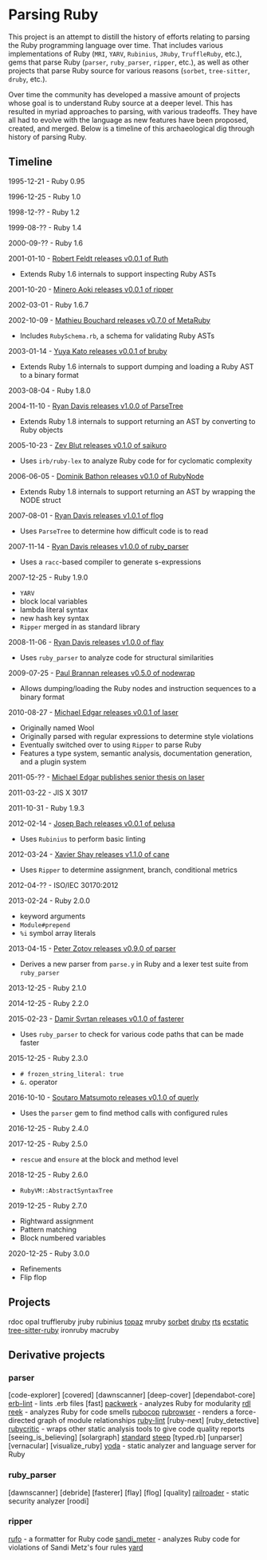 # Parsing Ruby

This project is an attempt to distill the history of efforts relating to parsing the Ruby programming language over time. That includes various implementations of Ruby (`MRI`, `YARV`, `Rubinius`, `JRuby`, `TruffleRuby`, etc.), gems that parse Ruby (`parser`, `ruby_parser`, `ripper`, etc.), as well as other projects that parse Ruby source for various reasons (`sorbet`, `tree-sitter`, `druby`, etc.).

Over time the community has developed a massive amount of projects whose goal is to understand Ruby source at a deeper level. This has resulted in myriad approaches to parsing, with various tradeoffs. They have all had to evolve with the language as new features have been proposed, created, and merged. Below is a timeline of this archaeological dig through history of parsing Ruby.

## Timeline

1995-12-21 - Ruby 0.95

1996-12-25 - Ruby 1.0

1998-12-?? - Ruby 1.2

1999-08-?? - Ruby 1.4

2000-09-?? - Ruby 1.6

2001-01-10 - [Robert Feldt releases v0.0.1 of Ruth](https://sourceforge.net/projects/rubyvm/files/ruth/)
- Extends Ruby 1.6 internals to support inspecting Ruby ASTs

2001-10-20 - [Minero Aoki releases v0.0.1 of ripper](https://i.loveruby.net/archive/ripper/)

2002-03-01 - Ruby 1.6.7

2002-10-09 - [Mathieu Bouchard releases v0.7.0 of MetaRuby](http://artengine.ca/matju/MetaRuby/)
- Includes `RubySchema.rb`, a schema for validating Ruby ASTs

2003-01-14 - [Yuya Kato releases v0.0.1 of bruby](http://bruby.osdn.jp/)
- Extends Ruby 1.6 internals to support dumping and loading a Ruby AST to a binary format

2003-08-04 - Ruby 1.8.0

2004-11-10 - [Ryan Davis releases v1.0.0 of ParseTree](https://github.com/seattlerb/parsetree)
- Extends Ruby 1.8 internals to support returning an AST by converting to Ruby objects

2005-10-23 - [Zev Blut releases v0.1.0 of saikuro](https://metricfu.github.io/Saikuro)
- Uses `irb/ruby-lex` to analyze Ruby code for for cyclomatic complexity

2006-06-05 - [Dominik Bathon releases v0.1.0 of RubyNode](https://web.archive.org/web/20060630155424/http://rubynode.rubyforge.org/)
- Extends Ruby 1.8 internals to support returning an AST by wrapping the NODE struct

2007-08-01 - [Ryan Davis releases v1.0.1 of flog](https://github.com/seattlerb/flog)
- Uses `ParseTree` to determine how difficult code is to read

2007-11-14 - [Ryan Davis releases v1.0.0 of ruby_parser](https://github.com/seattlerb/ruby_parser)
- Uses a `racc`-based compiler to generate s-expressions

2007-12-25 - Ruby 1.9.0
- `YARV`
- block local variables
- lambda literal syntax
- new hash key syntax
- `Ripper` merged in as standard library

2008-11-06 - [Ryan Davis releases v1.0.0 of flay](https://github.com/seattlerb/flay)
- Uses `ruby_parser` to analyze code for structural similarities

2009-07-25 - [Paul Brannan releases v0.5.0 of nodewrap](http://rubystuff.org/nodewrap/)
- Allows dumping/loading the Ruby nodes and instruction sequences to a binary format

2010-08-27 - [Michael Edgar releases v0.0.1 of laser](https://github.com/michaeledgar/laser)
- Originally named Wool
- Originally parsed with regular expressions to determine style violations
- Eventually switched over to using `Ripper` to parse Ruby
- Features a type system, semantic analysis, documentation generation, and a plugin system

2011-05-?? - [Michael Edgar publishes senior thesis on laser](https://digitalcommons.dartmouth.edu/cgi/viewcontent.cgi?article=1071&context=senior_theses)

2011-03-22 - JIS X 3017

2011-10-31 - Ruby 1.9.3

2012-02-14 - [Josep Bach releases v0.0.1 of pelusa](https://github.com/codegram/pelusa)
- Uses `Rubinius` to perform basic linting

2012-03-24 - [Xavier Shay releases v1.1.0 of cane](https://github.com/square/cane)
- Uses `Ripper` to determine assignment, branch, conditional metrics

2012-04-?? - ISO/IEC 30170:2012

2013-02-24 - Ruby 2.0.0
- keyword arguments
- `Module#prepend`
- `%i` symbol array literals

2013-04-15 - [Peter Zotov releases v0.9.0 of parser](https://github.com/whitequark/parser)
- Derives a new parser from `parse.y` in Ruby and a lexer test suite from `ruby_parser`

2013-12-25 - Ruby 2.1.0

2014-12-25 - Ruby 2.2.0

2015-02-23 - [Damir Svrtan releases v0.1.0 of fasterer](https://github.com/DamirSvrtan/fasterer)
- Uses `ruby_parser` to check for various code paths that can be made faster

2015-12-25 - Ruby 2.3.0
- `# frozen_string_literal: true`
- `&.` operator

2016-10-10 - [Soutaro Matsumoto releases v0.1.0 of querly](https://github.com/soutaro/querly)
- Uses the `parser` gem to find method calls with configured rules

2016-12-25 - Ruby 2.4.0

2017-12-25 - Ruby 2.5.0
- `rescue` and `ensure` at the block and method level

2018-12-25 - Ruby 2.6.0
- `RubyVM::AbstractSyntaxTree`

2019-12-25 - Ruby 2.7.0
- Rightward assignment
- Pattern matching
- Block numbered variables

2020-12-25 - Ruby 3.0.0

- Refinements
- Flip flop

## Projects

rdoc
opal
truffleruby
jruby
rubinius
[topaz](https://github.com/topazproject/topaz)
mruby
[sorbet](https://sorbet.org/)
[druby](http://www.cs.umd.edu/projects/PL/druby/)
[rts](https://www.cs.tufts.edu/~jfoster/papers/oops13.pdf)
[ecstatic](https://projekter.aau.dk/projekter/files/61071016/1181807983.pdf)
[tree-sitter-ruby](https://github.com/tree-sitter/tree-sitter-ruby)
ironruby
macruby

## Derivative projects

### parser

[code-explorer]
[covered]
[dawnscanner]
[deep-cover]
[dependabot-core]
[erb-lint](https://github.com/Shopify/erb-lint) - lints .erb files
[fast]
[packwerk](https://github.com/Shopify/packwerk) - analyzes Ruby for modularity
[rdl](https://github.com/tupl-tufts/rdl)
[reek](https://github.com/troessner/reek) - analyzes Ruby for code smells
[rubocop](https://docs.rubocop.org/rubocop)
[rubrowser](https://github.com/emad-elsaid/rubrowser) - renders a force-directed graph of module relationships
[ruby-lint](https://github.com/YorickPeterse/ruby-lint)
[ruby-next]
[ruby_detective]
[rubycritic](https://github.com/whitesmith/rubycritic) - wraps other static analysis tools to give code quality reports
[seeing_is_believing]
[solargraph]
[standard](https://github.com/testdouble/standard)
[steep](https://github.com/soutaro/steep)
[typed.rb]
[unparser]
[vernacular]
[visualize_ruby]
[yoda](https://github.com/tomoasleep/yoda) - static analyzer and language server for Ruby

### ruby_parser

[dawnscanner]
[debride]
[fasterer]
[flay]
[flog]
[quality]
[railroader](https://github.com/david-a-wheeler/railroader) - static security analyzer
[roodi]

### ripper

[rufo](https://github.com/ruby-formatter/rufo) - a formatter for Ruby code
[sandi_meter](https://github.com/makaroni4/sandi_meter) - analyzes Ruby code for violations of Sandi Metz's four rules
[yard](https://github.com/lsegal/yard)
